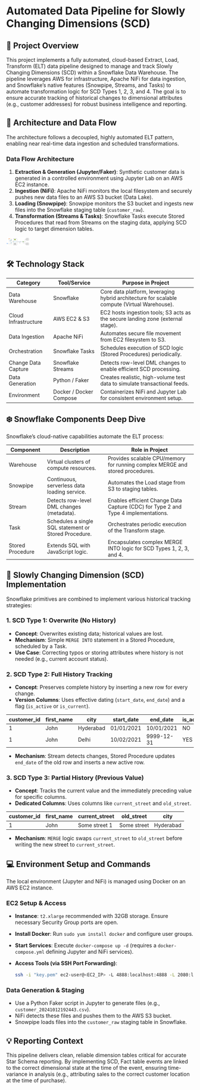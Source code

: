 # Automated Data Pipeline for Slowly Changing Dimensions (SCD)

## 📝 Project Overview

This project implements a fully automated, cloud-based Extract, Load, Transform (ELT) data pipeline designed to manage and track Slowly Changing Dimensions (SCD) within a Snowflake Data Warehouse. The pipeline leverages AWS for infrastructure, Apache NiFi for data ingestion, and Snowflake’s native features (Snowpipe, Streams, and Tasks) to automate transformation logic for SCD Types 1, 2, 3, and 4. The goal is to ensure accurate tracking of historical changes to dimensional attributes (e.g., customer addresses) for robust business intelligence and reporting.

## 🚀 Architecture and Data Flow

The architecture follows a decoupled, highly automated ELT pattern, enabling near real-time data ingestion and scheduled transformations.

### Data Flow Architecture

1. **Extraction & Generation (Jupyter/Faker)**: Synthetic customer data is generated in a controlled environment using Jupyter Lab on an AWS EC2 instance.
2. **Ingestion (NiFi)**: Apache NiFi monitors the local filesystem and securely pushes new data files to an AWS S3 bucket (Data Lake).
3. **Loading (Snowpipe)**: Snowpipe monitors the S3 bucket and ingests new files into the Snowflake staging table (`customer_raw`).
4. **Transformation (Streams & Tasks)**: Snowflake Tasks execute Stored Procedures that read from Streams on the staging data, applying SCD logic to target dimension tables.

![Data Flow Diagram](./architecture_diagram.png)

## 🛠️ Technology Stack

| **Category** | **Tool/Service** | **Purpose in Project** |
| --- | --- | --- |
| Data Warehouse | Snowflake | Core data platform, leveraging hybrid architecture for scalable compute (Virtual Warehouse). |
| Cloud Infrastructure | AWS EC2 & S3 | EC2 hosts ingestion tools; S3 acts as the secure landing zone (external stage). |
| Data Ingestion | Apache NiFi | Automates secure file movement from EC2 filesystem to S3. |
| Orchestration | Snowflake Tasks | Schedules execution of SCD logic (Stored Procedures) periodically. |
| Change Data Capture | Snowflake Streams | Detects row-level DML changes to enable efficient SCD processing. |
| Data Generation | Python / Faker | Creates realistic, high-volume test data to simulate transactional feeds. |
| Environment | Docker / Docker Compose | Containerizes NiFi and Jupyter Lab for consistent environment setup. |

## ❄️ Snowflake Components Deep Dive

Snowflake’s cloud-native capabilities automate the ELT process:

| **Component** | **Description** | **Role in Project** |
| --- | --- | --- |
| Warehouse | Virtual clusters of compute resources. | Provides scalable CPU/memory for running complex MERGE and stored procedures. |
| Snowpipe | Continuous, serverless data loading service. | Automates the Load stage from S3 to staging tables. |
| Stream | Detects row-level DML changes (metadata). | Enables efficient Change Data Capture (CDC) for Type 2 and Type 4 implementations. |
| Task | Schedules a single SQL statement or Stored Procedure. | Orchestrates periodic execution of the Transform stage. |
| Stored Procedure | Extends SQL with JavaScript logic. | Encapsulates complex MERGE INTO logic for SCD Types 1, 2, 3, and 4. |

## 🔄 Slowly Changing Dimension (SCD) Implementation

Snowflake primitives are combined to implement various historical tracking strategies:

### 1. SCD Type 1: Overwrite (No History)

- **Concept**: Overwrites existing data; historical values are lost.
- **Mechanism**: Simple `MERGE INTO` statement in a Stored Procedure, scheduled by a Task.
- **Use Case**: Correcting typos or storing attributes where history is not needed (e.g., current account status).

### 2. SCD Type 2: Full History Tracking

- **Concept**: Preserves complete history by inserting a new row for every change.
- **Version Columns**: Uses effective dating (`start_date`, `end_date`) and a flag (`is_active` or `is_current`).

| customer_id | first_name | city | start_date | end_date | is_active |
| --- | --- | --- | --- | --- | --- |
| 1 | John | Hyderabad | 01/01/2021 | 10/01/2021 | NO |
| 1 | John | Delhi | 10/02/2021 | 9999-12-31 | YES |

- **Mechanism**: Stream detects changes, Stored Procedure updates `end_date` of the old row and inserts a new active row.

### 3. SCD Type 3: Partial History (Previous Value)

- **Concept**: Tracks the current value and the immediately preceding value for specific columns.
- **Dedicated Columns**: Uses columns like `current_street` and `old_street`.

| customer_id | first_name | current_street | old_street | city |
| --- | --- | --- | --- | --- |
| 1 | John | Some street 1 | Some street | Hyderabad |

- **Mechanism**: `MERGE` logic swaps `current_street` to `old_street` before writing the new street to `current_street`.

## 💻 Environment Setup and Commands

The local environment (Jupyter and NiFi) is managed using Docker on an AWS EC2 instance.

### EC2 Setup & Access

- **Instance**: `t2.xlarge` recommended with 32GB storage. Ensure necessary Security Group ports are open.
- **Install Docker**: Run `sudo yum install docker` and configure user groups.
- **Start Services**: Execute `docker-compose up -d` (requires a `docker-compose.yml` defining Jupyter and NiFi services).
- **Access Tools (via SSH Port Forwarding)**:

  ```bash
  ssh -i "key.pem" ec2-user@<EC2_IP> -L 4888:localhost:4888 -L 2080:localhost:2080
  ```

### Data Generation & Staging

- Use a Python Faker script in Jupyter to generate files (e.g., `customer_20241012192443.csv`).
- NiFi detects these files and pushes them to the AWS S3 bucket.
- Snowpipe loads files into the `customer_raw` staging table in Snowflake.

## 💡 Reporting Context

This pipeline delivers clean, reliable dimension tables critical for accurate Star Schema reporting. By implementing SCD, Fact table events are linked to the correct dimensional state at the time of the event, ensuring time-variance in analysis (e.g., attributing sales to the correct customer location at the time of purchase).
